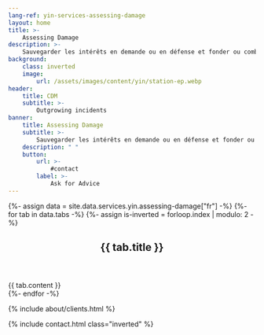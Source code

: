 ```yaml
---
lang-ref: yin-services-assessing-damage
layout: home
title: >-
    Assessing Damage
description: >-
    Sauvegarder les intérêts en demande ou en défense et fonder ou combattre la réclamation.
background:
    class: inverted
    image:
        url: /assets/images/content/yin/station-ep.webp
header:
    title: CDM
    subtitle: >-
        Outgrowing incidents
banner:
    title: Assessing Damage
    subtitle: >-
        Sauvegarder les intérêts en demande ou en défense et fonder ou combattre la réclamation
    description: " "
    button:
        url: >-
            #contact
        label: >-
            Ask for Advice
---
```


{%- assign data = site.data.services.yin.assessing-damage["fr"] -%}
{%- for tab in data.tabs -%}
{%- assign is-inverted = forloop.index | modulo: 2 -%}
<section id="{{ tab.id }}" {% if is-inverted == 0 %}class="inverted"{% endif %}>
    <header class="major">
        <h2>{{ tab.title }}</h2>
    </header>
    {{ tab.content }}
</section>
{%- endfor -%}

{% include about/clients.html %}

{% include contact.html class="inverted" %}
